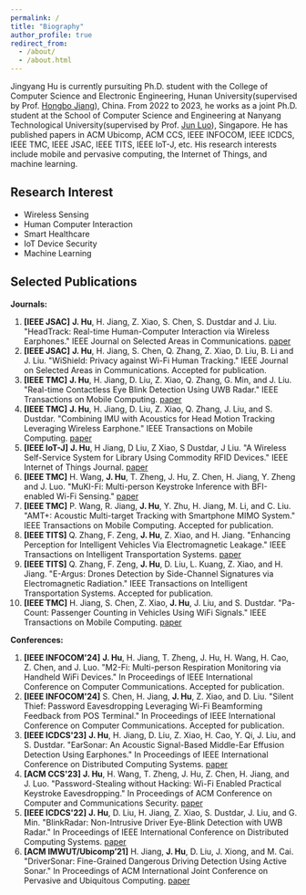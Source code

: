 ```yaml
---
permalink: /
title: "Biography"
author_profile: true
redirect_from: 
  - /about/
  - /about.html
---
```


Jingyang Hu is currently pursuiting Ph.D. student with the College of Computer Science and Electronic Engineering, Hunan University(supervised by Prof. [Hongbo Jiang](https://hongbojiang2004.github.io/en/)), China. From 2022 to 2023, he works as a joint Ph.D. student at the School of Computer Science and Engineering at Nanyang Technological University(supervised by Prof. [Jun Luo](https://personal.ntu.edu.sg/junluo/)), Singapore. He has published papers in ACM Ubicomp, ACM CCS, IEEE INFOCOM, IEEE ICDCS, IEEE TMC, IEEE JSAC, IEEE TITS, IEEE IoT-J, etc. His research interests include mobile and pervasive computing, the Internet of Things, and machine learning.

Research Interest
------
* Wireless Sensing
* Human Computer Interaction
* Smart Healthcare
* IoT Device Security
* Machine Learning

Selected Publications
------
**Journals:**

1. **[IEEE JSAC]** **J. Hu**, H. Jiang, Z. Xiao, S. Chen, S. Dustdar and J. Liu. "HeadTrack: Real-time Human-Computer Interaction via Wireless Earphones." IEEE Journal on Selected Areas in Communications. [paper](https://ieeexplore.ieee.org/document/10373032)
2. **[IEEE JSAC]** **J. Hu**, H. Jiang, S. Chen, Q. Zhang, Z. Xiao, D. Liu, B. Li and J. Liu. "WiShield: Privacy against Wi-Fi Human Tracking." IEEE Journal on Selected Areas in Communications. Accepted for publication.
3. **[IEEE TMC]** **J. Hu**, H. Jiang, D. Liu, Z. Xiao, Q. Zhang, G. Min, and J. Liu. "Real-time Contactless Eye Blink Detection Using UWB Radar." IEEE Transactions on Mobile Computing. [paper](https://ieeexplore.ieee.org/document/10275113)
4. **[IEEE TMC]** **J. Hu**, H. Jiang, D. Liu, Z. Xiao, Q. Zhang, J. Liu, and S. Dustdar. "Combining IMU with Acoustics for Head Motion Tracking Leveraging Wireless Earphone." IEEE Transactions on Mobile Computing. [paper](https://ieeexplore.ieee.org/document/10288089)
5. **[IEEE IoT-J]** **J. Hu**, H Jiang, D Liu, Z Xiao, S Dustdar, J Liu. "A Wireless Self-Service System for Library Using Commodity RFID Devices." IEEE Internet of Things Journal. [paper](https://ieeexplore.ieee.org/document/10201842)
6. **[IEEE TMC]** H. Wang, **J. Hu**, T. Zheng, J. Hu, Z. Chen, H. Jiang, Y. Zheng and J. Luo. "MuKI-Fi: Multi-person Keystroke Inference with BFI-enabled Wi-Fi Sensing." [paper](https://ieeexplore.ieee.org/document/10443555)
7. **[IEEE TMC]** P. Wang, R. Jiang, **J. Hu**, Y. Zhu, H. Jiang, M. Li, and C. Liu. "AMT+: Acoustic Multi-target Tracking with Smartphone MIMO System." IEEE Transactions on Mobile Computing. Accepted for publication.
8. **[IEEE TITS]** Q. Zhang, F. Zeng, **J. Hu**, Z. Xiao, and H. Jiang. "Enhancing Perception for Intelligent Vehicles Via Electromagnetic Leakage." IEEE Transactions on Intelligent Transportation Systems. [paper](https://ieeexplore.ieee.org/document/10367800)
9. **[IEEE TITS]** Q. Zhang, F. Zeng, **J. Hu**, D. Liu, L. Kuang, Z. Xiao, and H. Jiang. "E-Argus: Drones Detection by Side-Channel Signatures via Electromagnetic Radiation." IEEE Transactions on Intelligent Transportation Systems. Accepted for publication.
10. **[IEEE TMC]** H. Jiang, S. Chen, Z. Xiao, **J. Hu**, J. Liu, and S. Dustdar. "Pa-Count: Passenger Counting in Vehicles Using WiFi Signals." IEEE Transactions on Mobile Computing. [paper](https://ieeexplore.ieee.org/document/10089148)



**Conferences:**

1. **[IEEE INFOCOM'24]** **J. Hu**, H. Jiang, T. Zheng, J. Hu, H. Wang, H. Cao, Z. Chen, and J. Luo. "M2-Fi: Multi-person Respiration Monitoring via Handheld WiFi Devices." In Proceedings of IEEE International Conference on Computer Communications. Accepted for publication.
2. **[IEEE INFOCOM'24]** S. Chen, H. Jiang, **J. Hu**, Z. Xiao, and D. Liu. "Silent Thief: Password Eavesdropping Leveraging Wi-Fi Beamforming Feedback from POS Terminal." In Proceedings of IEEE International Conference on Computer Communications. Accepted for publication.
3. **[IEEE ICDCS'23]** **J. Hu**, H. Jiang, D. Liu, Z. Xiao, H. Cao, Y. Qi, J. Liu, and S. Dustdar. "EarSonar: An Acoustic Signal-Based Middle-Ear Effusion Detection Using Earphones." In Proceedings of IEEE International Conference on Distributed Computing Systems. [paper](https://ieeexplore.ieee.org/document/10272437)
4. **[ACM CCS'23]** **J. Hu**, H. Wang, T. Zheng, J. Hu, Z. Chen, H. Jiang, and J. Luo. "Password-Stealing without Hacking: Wi-Fi Enabled Practical Keystroke Eavesdropping." In Proceedings of ACM Conference on Computer and Communications Security. [paper](https://dl.acm.org/doi/10.1145/3576915.3623088)
5. **[IEEE ICDCS'22]** **J. Hu**, D. Liu, H. Jiang, Z. Xiao, S. Dustdar, J. Liu, and G. Min. "BlinkRadar: Non-Intrusive Driver Eye-Blink Detection with UWB Radar." In Proceedings of IEEE International Conference on Distributed Computing Systems. [paper](https://ieeexplore.ieee.org/document/9912297)
6. **[ACM IMWUT/Ubicomp’21]** H. Jiang, **J. Hu**, D. Liu, J. Xiong, and M. Cai. "DriverSonar: Fine-Grained Dangerous Driving Detection Using Active Sonar." In Proceedings of ACM International Joint Conference on Pervasive and Ubiquitous Computing. [paper](https://dl.acm.org/doi/10.1145/3478084)
